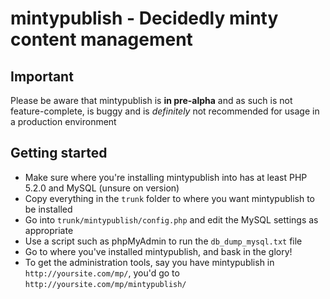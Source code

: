 mintypublish - Decidedly minty content management
================================

Important
---------------------------------------
Please be aware that mintypublish is **in pre-alpha** and as such is not feature-complete, is buggy and is *definitely* not recommended for usage in a production environment

Getting started
---------------------------------------
* Make sure where you're installing mintypublish into has at least PHP 5.2.0 and MySQL (unsure on version)
* Copy everything in the `trunk` folder to where you want mintypublish to be installed
* Go into `trunk/mintypublish/config.php` and edit the MySQL settings as appropriate
* Use a script such as phpMyAdmin to run the `db_dump_mysql.txt` file
* Go to where you've installed mintypublish, and bask in the glory!
* To get the administration tools, say you have mintypublish in `http://yoursite.com/mp/`, you'd go to `http://yoursite.com/mp/mintypublish/`